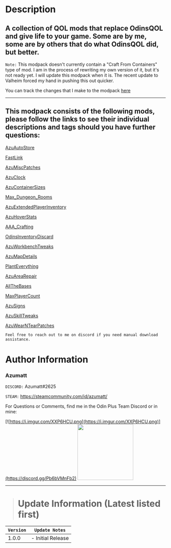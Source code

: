 ﻿# Description

## A collection of QOL mods that replace OdinsQOL and give life to your game. Some are by me, some are by others that do what OdinsQOL did, but better.

`Note:` This modpack doesn't currently contain a "Craft From Containers" type of mod. I am in the process of rewriting my own version of it, but it's not ready yet. I will update this modpack when it is. The recent update to Valheim forced my hand in pushing this out quicker.

You can track the changes that I make to the modpack [here](https://github.com/AzumattDev/AzusQOL) 

---
## This modpack consists of the following mods, please follow the links to see their individual descriptions and tags should you have further questions:
[AzuAutoStore](https://valheim.thunderstore.io/package/Azumatt/AzuAutoStore/)

[FastLink](https://valheim.thunderstore.io/package/Azumatt/FastLink/)

[AzuMiscPatches](https://valheim.thunderstore.io/package/Azumatt/AzuMiscPatches/)

[AzuClock](https://valheim.thunderstore.io/package/Azumatt/AzuClock/)

[AzuContainerSizes](https://valheim.thunderstore.io/package/Azumatt/AzuContainerSizes/)

[Max_Dungeon_Rooms](https://valheim.thunderstore.io/package/Digitalroot/Max_Dungeon_Rooms/)

[AzuExtendedPlayerInventory](https://valheim.thunderstore.io/package/Azumatt/AzuExtendedPlayerInventory/)

[AzuHoverStats](https://valheim.thunderstore.io/package/Azumatt/AzuHoverStats/)

[AAA_Crafting](https://valheim.thunderstore.io/package/Azumatt/AAA_Crafting/)

[OdinsInventoryDiscard](https://valheim.thunderstore.io/package/OdinPlus/OdinsInventoryDiscard/)

[AzuWorkbenchTweaks](https://valheim.thunderstore.io/package/Azumatt/AzuWorkbenchTweaks/)

[AzuMapDetails](https://valheim.thunderstore.io/package/Azumatt/AzuMapDetails/)

[PlantEverything](https://valheim.thunderstore.io/package/Advize/PlantEverything/)

[AzuAreaRepair](https://valheim.thunderstore.io/package/Azumatt/AzuAreaRepair/)

[AllTheBases](https://valheim.thunderstore.io/package/Azumatt/AllTheBases/)

[MaxPlayerCount](https://valheim.thunderstore.io/package/Azumatt/MaxPlayerCount/)

[AzuSigns](https://valheim.thunderstore.io/package/Azumatt/AzuSigns/)

[AzuSkillTweaks](https://valheim.thunderstore.io/package/Azumatt/AzuSkillTweaks/)

[AzuWearNTearPatches](https://valheim.thunderstore.io/package/Azumatt/AzuWearNTearPatches/)


`Feel free to reach out to me on discord if you need manual download assistance.`


# Author Information

### Azumatt

`DISCORD:` Azumatt#2625

`STEAM:` https://steamcommunity.com/id/azumatt/

For Questions or Comments, find me in the Odin Plus Team Discord or in mine:

[![https://i.imgur.com/XXP6HCU.png](https://i.imgur.com/XXP6HCU.png)](https://discord.gg/Pb6bVMnFb2)
<a href="https://discord.gg/pdHgy6Bsng"><img src="https://i.imgur.com/Xlcbmm9.png" href="https://discord.gg/pdHgy6Bsng" width="175" height="175"></a>
***

> # Update Information (Latest listed first)

| `Version` | `Update Notes`    |
|-----------|-------------------|
| 1.0.0     | - Initial Release |